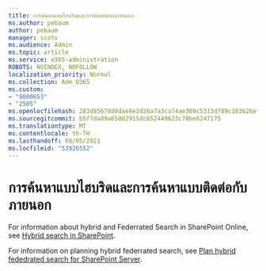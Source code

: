 ```yaml
---
title: การค้นหาแบบไฮบริดและการค้นหาแบบภายนอก
ms.author: pebaum
author: pebaum
manager: scotv
ms.audience: Admin
ms.topic: article
ms.service: o365-administration
ROBOTS: NOINDEX, NOFOLLOW
localization_priority: Normal
ms.collection: Adm_O365
ms.custom:
- "9000653"
- "2505"
ms.openlocfilehash: 283d85678d8dae8e2d26a7a3ca74ae309c5313df89c163b26efa0e2c4b3393ba
ms.sourcegitcommit: b5f7da89a650d2915dc652449623c78be6247175
ms.translationtype: MT
ms.contentlocale: th-TH
ms.lasthandoff: 08/05/2021
ms.locfileid: "53926552"
---
```

# <a name="hybrid-and-federated-searches"></a>การค้นหาแบบไฮบริดและการค้นหาแบบติดต่อกับภายนอก 

For information about hybrid and Federrated Search in SharePoint Online, see [Hybrid search in SharePoint](https://docs.microsoft.com/sharepoint/hybrid/hybrid-search-in-sharepoint).

For information on planning hybrid federrated search, see [Plan hybrid fededrated search for SharePoint Server](https://docs.microsoft.com/sharepoint/hybrid/plan-hybrid-federated-search).